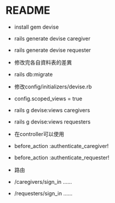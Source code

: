 # README

* install gem devise

* rails generate devise caregiver
* rails generate devise requester

* 修改完各自資料表的差異
* rails db:migrate

* 修改config/initializers/devise.rb
* config.scoped_views = true

* rails g devise:views caregivers
* rails g devise:views requesters

* 在controller可以使用
* before_action :authenticate_caregiver!
* before_action :authenticate_requester!

* 路由
* /caregivers/sign_in  ......
* /requesters/sign_in  ......
